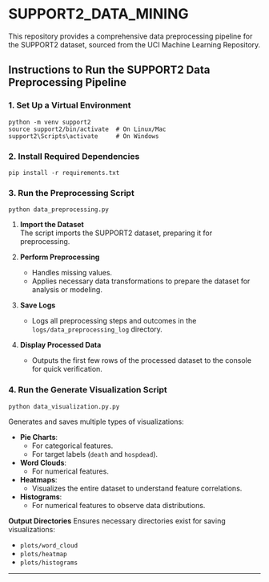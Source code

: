 # SUPPORT2_DATA_MINING
This repository provides a comprehensive data preprocessing pipeline for the SUPPORT2 dataset, sourced from the UCI Machine Learning Repository. 




## Instructions to Run the SUPPORT2 Data Preprocessing Pipeline

### 1. Set Up a Virtual Environment
```
python -m venv support2
source support2/bin/activate  # On Linux/Mac
support2\Scripts\activate     # On Windows
```


### 2. Install Required Dependencies

```
pip install -r requirements.txt
```

### 3. Run the Preprocessing Script
```
python data_preprocessing.py
```

1. **Import the Dataset**  
   The script imports the SUPPORT2 dataset, preparing it for preprocessing.

2. **Perform Preprocessing**  
   - Handles missing values.
   - Applies necessary data transformations to prepare the dataset for analysis or modeling.

3. **Save Logs**  
   - Logs all preprocessing steps and outcomes in the `logs/data_preprocessing_log` directory.

4. **Display Processed Data**  
   - Outputs the first few rows of the processed dataset to the console for quick verification.

### 4. Run the Generate Visualization Script
```
python data_visualization.py.py
```

Generates and saves multiple types of visualizations:
- **Pie Charts**:
  - For categorical features.
  - For target labels (`death` and `hospdead`).
- **Word Clouds**:
  - For numerical features.
- **Heatmaps**:
  - Visualizes the entire dataset to understand feature correlations.
- **Histograms**:
  - For numerical features to observe data distributions.

**Output Directories**
Ensures necessary directories exist for saving visualizations:
- `plots/word_cloud`
- `plots/heatmap`
- `plots/histograms`

---

